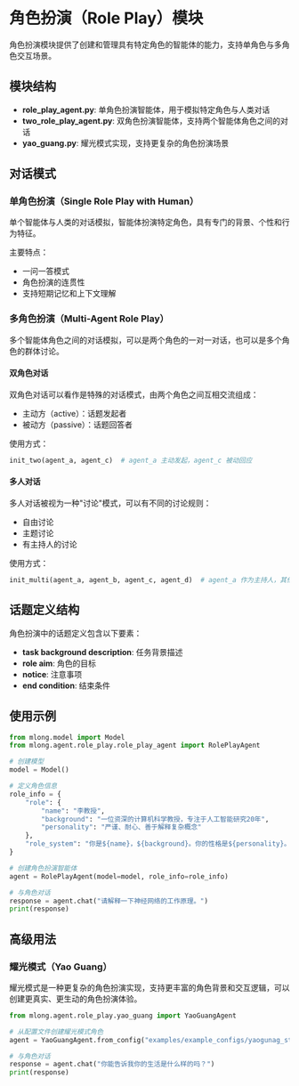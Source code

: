 # 角色扮演（Role Play）模块

角色扮演模块提供了创建和管理具有特定角色的智能体的能力，支持单角色与多角色交互场景。

## 模块结构

- **role_play_agent.py**: 单角色扮演智能体，用于模拟特定角色与人类对话
- **two_role_play_agent.py**: 双角色扮演智能体，支持两个智能体角色之间的对话
- **yao_guang.py**: 耀光模式实现，支持更复杂的角色扮演场景

## 对话模式

### 单角色扮演（Single Role Play with Human）

单个智能体与人类的对话模拟，智能体扮演特定角色，具有专门的背景、个性和行为特征。

主要特点：
- 一问一答模式
- 角色扮演的连贯性
- 支持短期记忆和上下文理解

### 多角色扮演（Multi-Agent Role Play）

多个智能体角色之间的对话模拟，可以是两个角色的一对一对话，也可以是多个角色的群体讨论。

#### 双角色对话

双角色对话可以看作是特殊的对话模式，由两个角色之间互相交流组成：
- 主动方（active）：话题发起者
- 被动方（passive）：话题回答者

使用方式：
```python
init_two(agent_a, agent_c)  # agent_a 主动发起，agent_c 被动回应
```

#### 多人对话

多人对话被视为一种"讨论"模式，可以有不同的讨论规则：
- 自由讨论
- 主题讨论
- 有主持人的讨论

使用方式：
```python
init_multi(agent_a, agent_b, agent_c, agent_d)  # agent_a 作为主持人，其他为参与者
```

## 话题定义结构

角色扮演中的话题定义包含以下要素：

- **task background description**: 任务背景描述
- **role aim**: 角色的目标
- **notice**: 注意事项
- **end condition**: 结束条件

## 使用示例

```python
from mlong.model import Model
from mlong.agent.role_play.role_play_agent import RolePlayAgent

# 创建模型
model = Model()

# 定义角色信息
role_info = {
    "role": {
        "name": "李教授",
        "background": "一位资深的计算机科学教授，专注于人工智能研究20年",
        "personality": "严谨、耐心、善于解释复杂概念"
    },
    "role_system": "你是${name}，${background}。你的性格是${personality}。请以学术风格回应问题。"
}

# 创建角色扮演智能体
agent = RolePlayAgent(model=model, role_info=role_info)

# 与角色对话
response = agent.chat("请解释一下神经网络的工作原理。")
print(response)
```

## 高级用法

### 耀光模式（Yao Guang）

耀光模式是一种更复杂的角色扮演实现，支持更丰富的角色背景和交互逻辑，可以创建更真实、更生动的角色扮演体验。

```python
from mlong.agent.role_play.yao_guang import YaoGuangAgent

# 从配置文件创建耀光模式角色
agent = YaoGuangAgent.from_config("examples/example_configs/yaogunag_st.json")

# 与角色对话
response = agent.chat("你能告诉我你的生活是什么样的吗？")
print(response)
